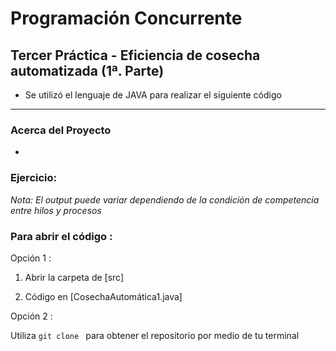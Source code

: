 # Programación Concurrente

## Tercer Práctica - Eficiencia de cosecha automatizada (1ª. Parte)

- Se utilizó el lenguaje de JAVA para realizar el siguiente código

---

### Acerca del Proyecto
-

### **Ejercicio:**

_Nota: El output puede variar dependiendo de la condición de competencia entre hilos y procesos_


### Para abrir el código :
Opción 1 :
1. Abrir la carpeta de [src]

2. Código en  [CosechaAutomática1.java]

Opción 2 :

Utiliza `git clone ` para obtener el repositorio por medio de tu terminal